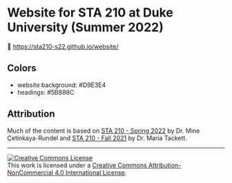 # Website for STA 210 at Duke University (Summer 2022)

🔗 https://sta210-s22.github.io/website/

## Colors

- website background: #D9E3E4
- headings: #5B888C

## Attribution

Much of the content is based on [STA 210 - Spring 2022](https://sta210-s22.github.io/website/) by Dr. Mine Çetinkaya-Rundel and [STA 210 - Fall 2021](https://github.com/sta210-fa21/) by Dr. Maria Tackett.

<hr> 

<a rel="license" href="http://creativecommons.org/licenses/by-nc/4.0/"><img alt="Creative Commons License" style="border-width:0" src="https://i.creativecommons.org/l/by-nc/4.0/88x31.png" /></a><br />This work is licensed under a <a rel="license" href="http://creativecommons.org/licenses/by-nc/4.0/">Creative Commons Attribution-NonCommercial 4.0 International License</a>.
